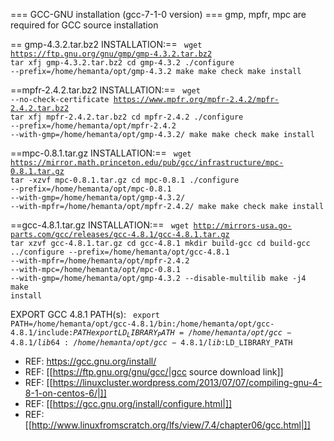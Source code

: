 === GCC-GNU installation (gcc-7-1-0 version) ===
gmp, mpfr, mpc are required for GCC source installation

== gmp-4.3.2.tar.bz2 INSTALLATION:==
<code>
wget https://ftp.gnu.org/gnu/gmp/gmp-4.3.2.tar.bz2
tar xfj gmp-4.3.2.tar.bz2
cd gmp-4.3.2
./configure --prefix=/home/hemanta/opt/gmp-4.3.2
make
make check
make install
</code>

==mpfr-2.4.2.tar.bz2 INSTALLATION:==
<code>
wget --no-check-certificate https://www.mpfr.org/mpfr-2.4.2/mpfr-2.4.2.tar.bz2
tar xfj mpfr-2.4.2.tar.bz2
cd mpfr-2.4.2
./configure --prefix=/home/hemanta/opt/mpfr-2.4.2 --with-gmp=/home/hemanta/opt/gmp-4.3.2/
make
make check
make install
</code>

==mpc-0.8.1.tar.gz INSTALLATION:==
<code>
wget https://mirror.math.princeton.edu/pub/gcc/infrastructure/mpc-0.8.1.tar.gz
tar -xzvf mpc-0.8.1.tar.gz
cd mpc-0.8.1
./configure --prefix=/home/hemanta/opt/mpc-0.8.1 --with-gmp=/home/hemanta/opt/gmp-4.3.2/ --with-mpfr=/home/hemanta/opt/mpfr-2.4.2/
make
make check
make install
</code>

==gcc-4.8.1.tar.gz INSTALLATION:==
<code>
wget http://mirrors-usa.go-parts.com/gcc/releases/gcc-4.8.1/gcc-4.8.1.tar.gz
tar xzvf gcc-4.8.1.tar.gz
cd gcc-4.8.1
mkdir build-gcc
cd build-gcc
../configure --prefix=/home/hemanta/opt/gcc-4.8.1 --with-mpfr=/home/hemanta/opt/mpfr-2.4.2 --with-mpc=/home/hemanta/opt/mpc-0.8.1 --with-gmp=/home/hemanta/opt/gmp-4.3.2 --disable-multilib
make -j4
make install
</code>

EXPORT GCC 4.8.1 PATH(s):
<code>
export PATH=/home/hemanta/opt/gcc-4.8.1/bin:/home/hemanta/opt/gcc-4.8.1/include:$PATH
export LD_LIBRARY_PATH=/home/hemanta/opt/gcc-4.8.1/lib64:/home/hemanta/opt/gcc-4.8.1/lib:$LD_LIBRARY_PATH
</code>

  - REF: https://gcc.gnu.org/install/
  - REF: [[https://ftp.gnu.org/gnu/gcc/|gcc source download link]]
  - REF: [[https://linuxcluster.wordpress.com/2013/07/07/compiling-gnu-4-8-1-on-centos-6/|]]
  - REF: [[https://gcc.gnu.org/install/configure.html|]]
  - REF: [[http://www.linuxfromscratch.org/lfs/view/7.4/chapter06/gcc.html|]]